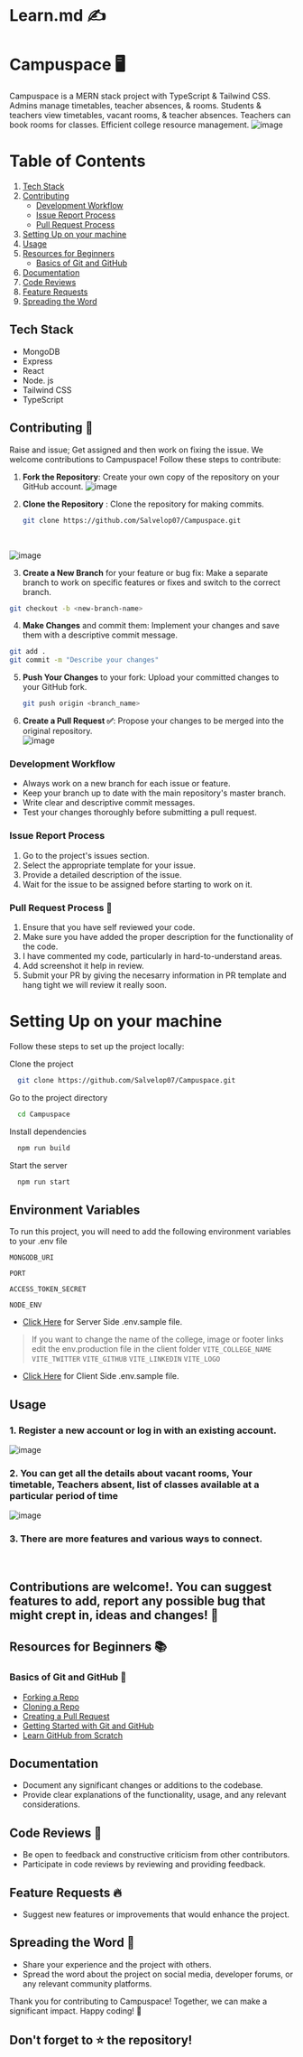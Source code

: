 # Learn.md ✍
# Campuspace 🖥️
Campuspace is a MERN stack project with TypeScript & Tailwind CSS. Admins manage timetables, teacher absences, & rooms. Students & teachers view timetables, vacant rooms, & teacher absences. Teachers can book rooms for classes. Efficient college resource management.
![image](https://github.com/Salvelop07/Campuspace/assets/117537653/1daa0a8c-5f04-48f8-ae6b-8909e5464a70)


# Table of Contents 
1. [Tech Stack](#tech-stack)
2. [Contributing](#contributing-)
   - [Development Workflow](#development-workflow)
   - [Issue Report Process](#issue-report-process)
   - [Pull Request Process](#pull-request-process-)
3. [Setting Up on your machine](#setting-up-on-your-machine)
4. [Usage](#usage)
5. [Resources for Beginners](#resources-for-beginners-)
   - [Basics of Git and GitHub](#basics-of-git-and-github-)
6. [Documentation](#documentation)
7. [Code Reviews](#code-reviews-)
8. [Feature Requests](#feature-requests-)
9. [Spreading the Word](#spreading-the-word-)


## Tech Stack

- MongoDB
- Express
- React
- Node. js
- Tailwind CSS
- TypeScript


## Contributing 📝
Raise and issue; Get assigned and then work on fixing the issue.
We welcome contributions to Campuspace! Follow these steps to contribute:

1. **Fork the Repository**: Create your own copy of the repository on your GitHub account.
![image](https://github.com/Salvelop07/Campuspace/assets/117537653/103e7c8d-965b-4f49-a35d-6d8b9ee4373f)


2. **Clone the Repository** : Clone the repository for making commits.
   ```bash
   git clone https://github.com/Salvelop07/Campuspace.git
   ```
      <br>

![image](https://github.com/Salvelop07/Campuspace/assets/117537653/452f15e8-fcff-40f2-aaeb-7bedab300079)


3. **Create a New Branch** for your feature or bug fix: Make a separate branch to work on specific features or fixes and switch to the correct branch.
```bash
git checkout -b <new-branch-name>
```
4. **Make Changes** and commit them: Implement your changes and save them with a descriptive commit message.
```bash
git add .
git commit -m "Describe your changes"
```
5. **Push Your Changes** to your fork: Upload your committed changes to your GitHub fork.
   ```bash
   git push origin <branch_name>
   ```
6. **Create a Pull Request ✅**: Propose your changes to be merged into the original repository.
   <br>
![image](https://github.com/Salvelop07/Campuspace/assets/117537653/67412ea9-2a97-44b0-bd94-58b747e6dc05)


### Development Workflow
- Always work on a new branch for each issue or feature.
- Keep your branch up to date with the main repository's master branch.
- Write clear and descriptive commit messages.
- Test your changes thoroughly before submitting a pull request.

### Issue Report Process
1. Go to the project's issues section.
2. Select the appropriate template for your issue.
3. Provide a detailed description of the issue.
4. Wait for the issue to be assigned before starting to work on it.

### **Pull Request Process 🚀**

1. Ensure that you have self reviewed your code.
2. Make sure you have added the proper description for the functionality of the code.
3. I have commented my code, particularly in hard-to-understand areas.
4. Add screenshot it help in review.
5. Submit your PR by giving the necesarry information in PR template and hang tight we will review it really soon.

# Setting Up on your machine

Follow these steps to set up the project locally:

Clone the project

```bash
  git clone https://github.com/Salvelop07/Campuspace.git
```

Go to the project directory

```bash
  cd Campuspace
```

Install dependencies

```bash
  npm run build
```

Start the server

```bash
  npm run start
```


## Environment Variables

To run this project, you will need to add the following environment variables to your .env file

`MONGODB_URI`

`PORT`

`ACCESS_TOKEN_SECRET`

`NODE_ENV`

* [Click Here](https://github.com/Salvelop07/Campuspace/blob/master/.env.sample) for Server Side .env.sample file.

> If you want to change the name of the college, image or footer links edit the env.production file in the client folder
`VITE_COLLEGE_NAME`
`VITE_TWITTER`
`VITE_GITHUB`
`VITE_LINKEDIN`
`VITE_LOGO`

* [Click Here](https://github.com/Salvelop07/Campuspace/blob/master/client/.env.sample) for Client Side .env.sample file.


## Usage

### 1. Register a new account or log in with an existing account.
![image](https://github.com/Salvelop07/Campuspace/assets/117537653/2f3f7af9-9c16-48c3-a6cc-e840602e36af)

### 2. You can get all the details about vacant rooms, Your timetable, Teachers absent, list of classes available at a particular period of time
![image](https://github.com/Salvelop07/Campuspace/assets/117537653/9ae254e3-98a3-4494-b258-989f9e19c006)


### 3. There are more features and various ways to connect.
<br>

## **Contributions are welcome!. You can suggest features to add, report any possible bug that might crept in, ideas and changes! 🚀**

## Resources for Beginners 📚
### Basics of Git and GitHub 📂
- [Forking a Repo](https://help.github.com/en/articles/fork-a-repo)
- [Cloning a Repo](https://help.github.com/en/articles/cloning-a-repository)
- [Creating a Pull Request](https://help.github.com/en/articles/creating-a-pull-request)
- [Getting Started with Git and GitHub](https://guides.github.com/introduction/git-handbook/)
- [Learn GitHub from Scratch](https://www.youtube.com/watch?v=w3jLJU7DT5E)


## Documentation
- Document any significant changes or additions to the codebase.
- Provide clear explanations of the functionality, usage, and any relevant considerations.

## Code Reviews 🔎
- Be open to feedback and constructive criticism from other contributors.
- Participate in code reviews by reviewing and providing feedback.

## Feature Requests 🔥
- Suggest new features or improvements that would enhance the project.

## Spreading the Word 👐
- Share your experience and the project with others.
- Spread the word about the project on social media, developer forums, or any relevant community platforms.


Thank you for contributing to Campuspace! Together, we can make a significant impact. Happy coding! 🚀
## Don't forget to ⭐ the repository!
